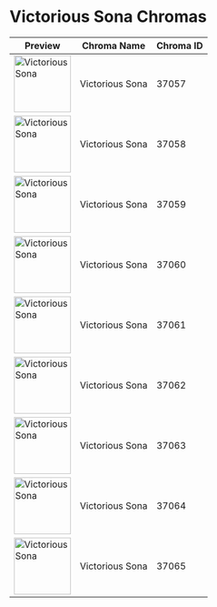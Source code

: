 # Victorious Sona Chromas

| Preview | Chroma Name | Chroma ID |
|---|---|---|
| <img src='https://raw.communitydragon.org/latest/plugins/rcp-be-lol-game-data/global/default/v1/champion-chroma-images/37/37057.png' alt='Victorious Sona' width='100'> | Victorious Sona | 37057 |
| <img src='https://raw.communitydragon.org/latest/plugins/rcp-be-lol-game-data/global/default/v1/champion-chroma-images/37/37058.png' alt='Victorious Sona' width='100'> | Victorious Sona | 37058 |
| <img src='https://raw.communitydragon.org/latest/plugins/rcp-be-lol-game-data/global/default/v1/champion-chroma-images/37/37059.png' alt='Victorious Sona' width='100'> | Victorious Sona | 37059 |
| <img src='https://raw.communitydragon.org/latest/plugins/rcp-be-lol-game-data/global/default/v1/champion-chroma-images/37/37060.png' alt='Victorious Sona' width='100'> | Victorious Sona | 37060 |
| <img src='https://raw.communitydragon.org/latest/plugins/rcp-be-lol-game-data/global/default/v1/champion-chroma-images/37/37061.png' alt='Victorious Sona' width='100'> | Victorious Sona | 37061 |
| <img src='https://raw.communitydragon.org/latest/plugins/rcp-be-lol-game-data/global/default/v1/champion-chroma-images/37/37062.png' alt='Victorious Sona' width='100'> | Victorious Sona | 37062 |
| <img src='https://raw.communitydragon.org/latest/plugins/rcp-be-lol-game-data/global/default/v1/champion-chroma-images/37/37063.png' alt='Victorious Sona' width='100'> | Victorious Sona | 37063 |
| <img src='https://raw.communitydragon.org/latest/plugins/rcp-be-lol-game-data/global/default/v1/champion-chroma-images/37/37064.png' alt='Victorious Sona' width='100'> | Victorious Sona | 37064 |
| <img src='https://raw.communitydragon.org/latest/plugins/rcp-be-lol-game-data/global/default/v1/champion-chroma-images/37/37065.png' alt='Victorious Sona' width='100'> | Victorious Sona | 37065 |
